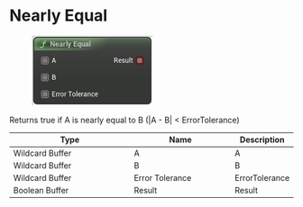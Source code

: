 # Nearly Equal

<div align="left" data-full-width="false">

<figure><img src="Nearly_Equal.png" alt=""><figcaption></figcaption></figure>

</div>

Returns true if A is nearly equal to B (|A - B| < ErrorTolerance)

<table>
<thead><tr><th width="250">Type</th><th width="200">Name</th><th>Description</th></tr></thead>
<tbody>
<tr><td>Wildcard Buffer</td><td>A</td><td>A</td></tr>
<tr><td>Wildcard Buffer</td><td>B</td><td>B</td></tr>
<tr><td>Wildcard Buffer</td><td>Error Tolerance</td><td>ErrorTolerance</td></tr>
<tr><td>Boolean Buffer</td><td>Result</td><td>Result</td></tr>
</tbody>
</table>